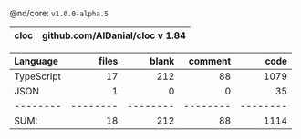 @nd/core: `v1.0.0-alpha.5`

cloc|github.com/AlDanial/cloc v 1.84
--- | ---

Language|files|blank|comment|code
:-------|-------:|-------:|-------:|-------:
TypeScript|17|212|88|1079
JSON|1|0|0|35
--------|--------|--------|--------|--------
SUM:|18|212|88|1114